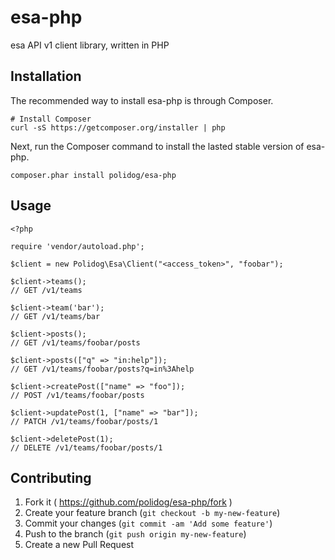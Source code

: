 # esa-php

esa API v1 client library, written in PHP

## Installation

The recommended way to install esa-php is through Composer.

```
# Install Composer
curl -sS https://getcomposer.org/installer | php
```
Next, run the Composer command to install the lasted stable version of esa-php.

```
composer.phar install polidog/esa-php
```

## Usage

```
<?php

require 'vendor/autoload.php';

$client = new Polidog\Esa\Client("<access_token>", "foobar");

$client->teams();
// GET /v1/teams

$client->team('bar');
// GET /v1/teams/bar

$client->posts();
// GET /v1/teams/foobar/posts

$client->posts(["q" => "in:help"]);
// GET /v1/teams/foobar/posts?q=in%3Ahelp

$client->createPost(["name" => "foo"]);
// POST /v1/teams/foobar/posts

$client->updatePost(1, ["name" => "bar"]);
// PATCH /v1/teams/foobar/posts/1

$client->deletePost(1);
// DELETE /v1/teams/foobar/posts/1
```

## Contributing

1. Fork it ( https://github.com/polidog/esa-php/fork )
2. Create your feature branch (`git checkout -b my-new-feature`)
3. Commit your changes (`git commit -am 'Add some feature'`)
4. Push to the branch (`git push origin my-new-feature`)
5. Create a new Pull Request

